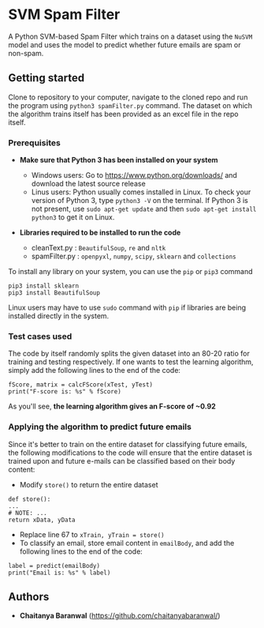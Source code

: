 # SVM Spam Filter

A Python SVM-based Spam Filter which trains on a dataset using the `NuSVM` model and uses the model to predict whether future emails are spam or non-spam.

## Getting started

Clone to repository to your computer, navigate to the cloned repo and run the program using `python3 spamFilter.py` command. The dataset on which the algorithm trains itself has been provided as an excel file in the repo itself.

### Prerequisites

* **Make sure that Python 3 has been installed on your system**
  * Windows users: Go to https://www.python.org/downloads/ and download the latest source release
  * Linus users: Python usually comes installed in Linux. To check your version of Python 3, type `python3 -V` on the terminal. If Python 3 is not present, use `sudo apt-get update` and then `sudo apt-get install python3` to get it on Linux.
  
* **Libraries required to be installed to run the code**
  * cleanText.py : `BeautifulSoup`, `re` and `nltk`
  * spamFilter.py : `openpyxl`, `numpy`, `scipy`, `sklearn` and `collections`
  
  
To install any library on your system, you can use the `pip` or `pip3` command
```
pip3 install sklearn
pip3 install BeautifulSoup
```
Linux users may have to use `sudo` command with `pip` if libraries are being installed directly in the system.

### Test cases used

The code by itself randomly splits the given dataset into an 80-20 ratio for training and testing respectively. 
If one wants to test the learning algorithm, simply add the following lines to the end of the code:
```
fScore, matrix = calcFScore(xTest, yTest)
print("F-score is: %s" % fScore)
```
As you'll see, **the learning algorithm gives an F-score of ~0.92**

### Applying the algorithm to predict future emails

Since it's better to train on the entire dataset for classifying future emails, the following modifications to the code will ensure that the entire dataset is trained upon and future e-mails can be classified based on their body content:

* Modify `store()` to return the entire dataset
```
def store():
...
# NOTE: ...
return xData, yData
```

* Replace line 67 to `xTrain, yTrain = store()`
* To classify an email, store email content in `emailBody`, and add the following lines to the end of the code:
```
label = predict(emailBody)
print("Email is: %s" % label)
```

## Authors

* **Chaitanya Baranwal** (https://github.com/chaitanyabaranwal/)
